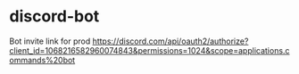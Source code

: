 # discord-bot

Bot invite link for prod https://discord.com/api/oauth2/authorize?client_id=1068216582960074843&permissions=1024&scope=applications.commands%20bot
